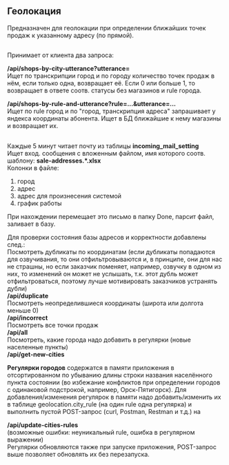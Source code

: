 ## Геолокация

Предназначен для геолокации при определении ближайших точек продаж к указанному адресу (по прямой).
##
Принимает от клиента два запроса:

<b>/api/shops-by-city-utterance?utterance=</b><br>
Ищет по транскрипции город и по городу количество точек продаж в нём, если только одна, возвращает её.
Если 0 или больше 1, то возвращает в ответе соотв. статусы без магазинов и rule города.

<b>/api/shops-by-rule-and-utterance?rule=...&utterance=...</b><br>
Ищет по rule город и по "город, транскрипция адреса" запрашивает у яндекса координаты абонента.
Ищет в БД ближайшие к нему магазины и возвращает их.

##
Каждые 5 минут читает почту из таблицы <b>incoming_mail_setting</b><br>
Ищет вход. сообщения с вложенным файлом, имя которого соотв. шаблону: <b>sale-addresses.*\.xlsx</b><br>
Колонки в файле:
1) город
2) адрес
3) адрес для произнесения системой
4) график работы<br>

При нахождении перемещает это письмо в папку Done, парсит файл, заливает в базу.

Для проверки состояния базы адресов и корректности добавлены след.:<br>
Посмотреть дубликаты по координатам (если дубликаты попадаются для озвучивания, то они отфильтровываются и,
в принципе, они для нас не страшны, но если заказчик поменяет, например, озвучку в одном из них, то изменений он может
не услышать, т.к. этот дубль может отфильтроваться, поэтому лучше мотивировать заказчиков устранять дубли)<br>
<b>/api/duplicate</b><br>
Посмотреть неопределившиеся координаты (широта или долгота меньше 0)<br>
<b>/api/incorrect</b><br>
Посмотреть все точки продаж<br>
<b>/api/all</b><br>
Посмотреть, какие города надо добавить в регулярки (новые населенные пункты)<br>
<b>/api/get-new-cities</b><br>

<b>Регулярки городов</b> содержатся в памяти приложения в отсортированном по убыванию длины строки названия
населённого пункта состоянии (во избежание конфликтов при определении городов с одинаковой подстрокой,
например, Орск-Пятигорск). Для добавления/изменения регулярок в памяти надо добавить/изменить их
в таблице geolocation.city_rule (на один rule одна регулярка) и выполнить пустой POST-запрос (curl, Postman, Restman и т.д.) на

<b>/api/update-cities-rules</b><br>
(возможные ошибки: неуникальный rule, ошибка в регулярном выражении)<br>
Регулярки обновляются также при запуске приложения, POST-запрос выше позволяет обновлять их без перезапуска.
